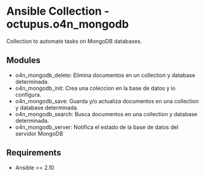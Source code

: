 # Ansible Collection - octupus.o4n_mongodb

Collection to automate tasks on MongoDB databases.

## Modules

- o4n_mongodb_delete: Elimina documentos en un collection y database determinada.
- o4n_mongodb_init: Crea una coleccion en la base de datos y lo configura.
- o4n_mongodb_save: Guarda y/o actualiza documentos en una collection y database determinada.
- o4n_mongodb_search: Busca documentos en una collection y database determinada.
- o4n_mongodb_server: Notifica el estado de la base de datos del servidor MongoDB

## Requirements

- Ansible >= 2.10

